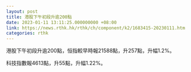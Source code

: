 ```yaml
---
layout: post
title: 港股下午初段升逾200點
date: 2023-01-11 13:11:25.000000000 +08:00
link: https://news.rthk.hk/rthk/ch/component/k2/1683415-20230111.htm
categories: rthk
---
```


港股下午初段升逾200點，恒指較早時報21588點，升257點，升幅1.2%。

科技指數報4613點，升55點，升幅1.22%。
